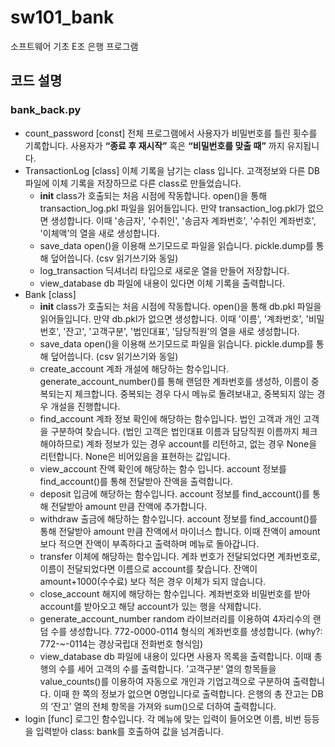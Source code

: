 # sw101_bank
소프트웨어 기초 E조 은행 프로그램

## 코드 설명

### bank_back.py

- count_password [const]
전체 프로그램에서 사용자가 비밀번호를 틀린 횟수를 기록합니다.
사용자가 **“종료 후 재시작”** 혹은 **“비밀번호를 맞출 때”** 까지 유지됩니다.
- TransactionLog [class]
이체 기록을 남기는 class 입니다. 고객정보와 다른 DB 파일에 이체 기록을 저장하므로 다른 class로 만들었습니다.
    - __init__
    class가 호출되는 처음 시점에 작동합니다. open()을 통해 transaction_log.pkl 파일을 읽어들입니다. 만약 transaction_log.pkl가 없으면 생성합니다. 이때 '송금자', '수취인', '송금자 계좌번호', '수취인 계좌번호', '이체액’의 열을 새로 생성합니다.
    - save_data
    open()을 이용해 쓰기모드로 파일을 읽습니다. pickle.dump를 통해 덮어씁니다. (csv 읽기쓰기와 동일)
    - log_transaction
    딕셔너리 타입으로 새로운 열을 만들어 저장합니다.
    - view_database
    db 파일에 내용이 있다면 이체 기록을 출력합니다.
- Bank [class]
    - __init__
    class가 호출되는 처음 시점에 작동합니다. open()을 통해 db.pkl 파일을 읽어들입니다. 만약 db.pkl가 없으면 생성합니다. 이때 '이름', '계좌번호', '비밀번호', '잔고', '고객구분', '법인대표', '담당직원’의 열을 새로 생성합니다.
    - save_data
    open()을 이용해 쓰기모드로 파일을 읽습니다. pickle.dump를 통해 덮어씁니다. (csv 읽기쓰기와 동일)
    - create_account
    계좌 개설에 해당하는 함수입니다.
    generate_account_number()를 통해 랜덤한 계좌번호를 생성하, 이름이 중복되는지 체크합니다. 중복되는 경우 다시 메뉴로 돌려보내고, 중복되지 않는 경우 개설을 진행합니다.
    - find_account
    계좌 정보 확인에 해당하는 함수입니다.
    법인 고객과 개인 고객을 구분하여 찾습니다. (법인 고객은 법인대표 이름과 담당직원 이름까지 체크 해야하므로)
    계좌 정보가 있는 경우 account를 리턴하고, 없는 경우 None을 리턴합니다.
    None은 비어있음을 표현하는 값입니다.
    - view_account
    잔액 확인에 해당하는 함수 입니다.
    account 정보를 find_account()를 통해 전달받아 잔액을 출력합니다.
    - deposit
    입금에 해당하는 함수입니다.
    account 정보를 find_account()를 통해 전달받아 amount 만큼 잔액에 추가합니다.
    - withdraw
    출금에 해당하는 함수입니다.
    account 정보를 find_account()를 통해 전달받아 amount 만큼 잔액에서 마이너스 합니다.
    이때 잔액이 amount 보다 적으면 잔액이 부족하다고 출력하며 메뉴로 돌아갑니다.
    - transfer
    이체에 해당하는 함수입니다.
    계좌 번호가 전달되었다면 계좌번호로, 이름이 전달되었다면 이름으로 account를 찾습니다.
    잔액이 amount+1000(수수료) 보다 적은 경우 이체가 되지 않습니다.
    - close_account
    해지에 해당하는 함수입니다.
    계좌번호와 비밀번호를 받아 account를 받아오고 해당 account가 있는 행을 삭제합니다.
    - generate_account_number
    random 라이브러리를 이용하여 4자리수의 랜덤 수를 생성합니다. 
    772-0000-0114 형식의 계좌번호를 생성합니다.
    (why?: 772-~-0114는 경상국립대 전화번호 형식임)
    - view_database
    db 파일에 내용이 있다면 사용자 목록을 출력합니다. 
    이때 총 행의 수를 세어 고객의 수를 출력합니다.
    ’고객구분’ 열의 항목들을 value_counts()를 이용하여 자동으로 개인과 기업고객으로 구분하여 출력합니다.
    이때 한 쪽의 정보가 없으면 0명입니다로 출력합니다.
    은행의 총 잔고는 DB의 ’잔고’ 열의 전체 항목을 가져와 sum()으로 더하여 출력합니다.
- login [func]
로그인 함수입니다.
각 메뉴에 맞는 입력이 들어오면 이름, 비번 등등을 입력받아 class: bank를 호출하여 값을 넘겨줍니다.